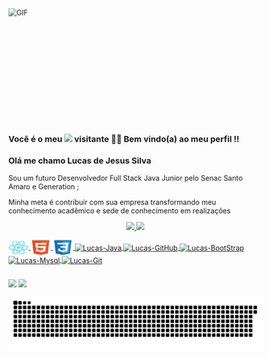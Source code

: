 <img align="right" alt="GIF" src="https://i.kym-cdn.com/photos/images/original/000/538/716/7f5.gif" width="600" height="250" />


 ##
 

### Você é o meu ![](https://visitor-badge.glitch.me/badge?page_id=LucasJesus17.LucasJesus17) visitante 🎉🎉 Bem vindo(a) ao meu perfil !!

### Olá me chamo Lucas de Jesus Silva

<div>
Sou um futuro Desenvolvedor Full Stack Java Junior pelo Senac Santo Amaro e Generation ; 
 
Minha meta é contribuir com sua empresa transformando meu conhecimento acadêmico e sede de conhecimento em realizações


<div align="center">
  <a href="https://github.com/LucasJesus17">
  <img height="180em" src="https://github-readme-stats.vercel.app/api?username=LucasJesus17&show_icons=true&theme=tokyonight&include_all_commits=true&count_private=true"/>
  <img height="180em" src="https://github-readme-stats.vercel.app/api/top-langs/?username=LucasJesus17&layout=compact&langs_count=7&theme=tokyonight"/>
</div>
  
<div style="display: inline_block"><br>
  <img align="center" alt="Lucas-React" height="30" width="40" src="https://raw.githubusercontent.com/devicons/devicon/master/icons/react/react-original.svg">
  <img align="center" alt="Lucas-HTML" height="30" width="40" src="https://raw.githubusercontent.com/devicons/devicon/master/icons/html5/html5-original.svg">
  <img align="center" alt="Lucas-CSS" height="30" width="40" src="https://raw.githubusercontent.com/devicons/devicon/master/icons/css3/css3-original.svg">
  <img align="center" alt="Lucas-Java" src="https://img.shields.io/badge/Java-ED8B00?style=for-the-badge&logo=java&logoColor=white">
  <img align="center" alt="Lucas-GitHub" src="https://img.shields.io/badge/GitHub-100000?style=for-the-badge&logo=github&logoColor=white">
  <img align="center" alt="Lucas-BootStrap" src="https://img.shields.io/badge/Bootstrap-563D7C?style=for-the-badge&logo=bootstrap&logoColor=white">
  <img align="center" alt="Lucas-Mysql"  src="https://img.shields.io/badge/MySQL-00000F?style=for-the-badge&logo=mysql&logoColor=whit">
  <img align="center" alt="Lucas-Git" src="https://img.shields.io/badge/Git-E34F26?style=for-the-badge&logo=git&logoColor=whit">

</div>
  
  ##
  
<div>
    <a href="https://www.linkedin.com/in/lucas-de-jesus-silva-7a5b85219/" target="_blank"><img src="https://img.shields.io/badge/-LinkedIn-%230077B5?style=for-the-           badge&logo=linkedin&logoColor=white" target="_blank"></a>
  <a href = "mailto:Lucas.silvaj2001@gmail.com"><img src="https://img.shields.io/badge/Gmail-D14836?style=for-the-badge&logo=gmail&logoColor=white" target="_blank"></a>

  </br>
  
  ![Snake animation](https://github.com/LucasJesus17/LucasJesus17/blob/output/github-contribution-grid-snake.svg)
</div>
